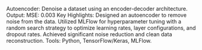 Autoencoder: Denoise a dataset using an encoder-decoder architecture. Output: MSE: 0.003  Key Highlights: Designed an autoencoder to remove noise from the data. Utilized MLFlow for hyperparameter tuning with a random search strategy to optimize learning rates, layer configurations, and dropout rates. Achieved significant noise reduction and clean data reconstruction. Tools: Python, TensorFlow/Keras, MLFlow.
